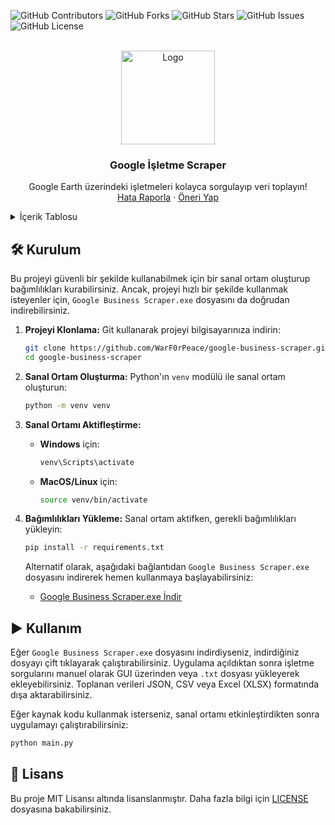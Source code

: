 <div id="top"></div>

![GitHub Contributors](https://img.shields.io/github/contributors/WarF0rPeace/google-business-scraper.svg?style=for-the-badge) ![GitHub Forks](https://img.shields.io/github/forks/WarF0rPeace/google-business-scraper.svg?style=for-the-badge) ![GitHub Stars](https://img.shields.io/github/stars/WarF0rPeace/google-business-scraper.svg?style=for-the-badge) ![GitHub Issues](https://img.shields.io/github/issues/WarF0rPeace/google-business-scraper.svg?style=for-the-badge) ![GitHub License](https://img.shields.io/github/license/WarF0rPeace/google-business-scraper.svg?style=for-the-badge)

<br />
<div align="center">
  <a href="https://github.com/WarF0rPeace/google-business-scraper">
    <img src="https://i.ibb.co/j3FTTYf/logo.png" alt="Logo" width="150" height="150">
  </a>

  <h3 align="center">Google İşletme Scraper</h3>

  <p align="center">
    Google Earth üzerindeki işletmeleri kolayca sorgulayıp veri toplayın!
    <br />
    <a href="https://github.com/WarF0rPeace/google-business-scraper/issues">Hata Raporla</a>
    ·
    <a href="https://github.com/WarF0rPeace/google-business-scraper/issues">Öneri Yap</a>
  </p>
</div>

<details>
  <summary>İçerik Tablosu</summary>
  <ol>
    <li><a href="#🛠-Kurulum">Kurulum</a></li>
    <li><a href="#▶-Kullanım">Kullanım</a></li>
    <li><a href="#📁-Proje-Yapısı">Proje Yapısı</a></li>
    <li><a href="#📝-Lisans">Lisans</a></li>
  </ol>
</details>

## 🛠 Kurulum

Bu projeyi güvenli bir şekilde kullanabilmek için bir sanal ortam oluşturup bağımlılıkları kurabilirsiniz. Ancak, projeyi hızlı bir şekilde kullanmak isteyenler için, `Google Business Scraper.exe` dosyasını da doğrudan indirebilirsiniz.

1. **Projeyi Klonlama:** Git kullanarak projeyi bilgisayarınıza indirin:

    ```bash
    git clone https://github.com/WarF0rPeace/google-business-scraper.git
    cd google-business-scraper
    ```

2. **Sanal Ortam Oluşturma:** Python'ın `venv` modülü ile sanal ortam oluşturun:

    ```bash
    python -m venv venv
    ```

3. **Sanal Ortamı Aktifleştirme:**

   - **Windows** için:

     ```bash
     venv\Scripts\activate
     ```

   - **MacOS/Linux** için:

     ```bash
     source venv/bin/activate
     ```

4. **Bağımlılıkları Yükleme:** Sanal ortam aktifken, gerekli bağımlılıkları yükleyin:

    ```bash
    pip install -r requirements.txt
    ```

   Alternatif olarak, aşağıdaki bağlantıdan `Google Business Scraper.exe` dosyasını indirerek hemen kullanmaya başlayabilirsiniz:
   - [Google Business Scraper.exe İndir](https://github.com/WarF0rPeace/google-business-scraper/releases/latest/download/Google.Business.Scraper.exe)


## ▶ Kullanım

Eğer `Google Business Scraper.exe` dosyasını indirdiyseniz, indirdiğiniz dosyayı çift tıklayarak çalıştırabilirsiniz. Uygulama açıldıktan sonra işletme sorgularını manuel olarak GUI üzerinden veya `.txt` dosyası yükleyerek ekleyebilirsiniz. Toplanan verileri JSON, CSV veya Excel (XLSX) formatında dışa aktarabilirsiniz.

Eğer kaynak kodu kullanmak isterseniz, sanal ortamı etkinleştirdikten sonra uygulamayı çalıştırabilirsiniz:

```bash
python main.py
```

## 📝 Lisans

Bu proje MIT Lisansı altında lisanslanmıştır. Daha fazla bilgi için [LICENSE](https://github.com/WarF0rPeace/google-business-scraper/blob/main/LICENSE) dosyasına bakabilirsiniz.

